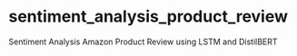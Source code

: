 # sentiment_analysis_product_review
Sentiment Analysis Amazon Product Review using LSTM and DistilBERT
